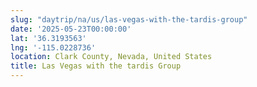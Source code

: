 ```yaml
---
slug: "daytrip/na/us/las-vegas-with-the-tardis-group"
date: '2025-05-23T00:00:00'
lat: '36.3193563'
lng: '-115.0228736'
location: Clark County, Nevada, United States
title: Las Vegas with the tardis Group
---
```



